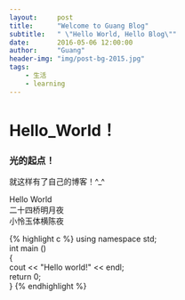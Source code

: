 ```yaml
---
layout:     post
title:      "Welcome to Guang Blog"
subtitle:   " \"Hello World, Hello Blog\""
date:       2016-05-06 12:00:00
author:     "Guang"
header-img: "img/post-bg-2015.jpg"
tags:
    - 生活
    - learning
---
```




# **Hello_World！**

### 光的起点！

就这样有了自己的博客！^_^

<link href='https://www.hanyi.studio/WebFonts/C3DB971E-443B-4D37-887D-530EE441EB6B/201704/css/8A36A8B5067E3F6D.css' rel='stylesheet' type='text/css'/>
<div class="css8A36A8B5067E3F6D">Hello World</div>

<link href='https://www.hanyi.studio/WebFonts/C3DB971E-443B-4D37-887D-530EE441EB6B/201704/css/42A4208571536B6C.css' rel='stylesheet' type='text/css'/>
<div class="css42A4208571536B6C">二十四桥明月夜</div>

<link href='https://www.hanyi.studio/WebFonts/C3DB971E-443B-4D37-887D-530EE441EB6B/201704/css/E514A953623F605D.css' rel='stylesheet' type='text/css'/>
<div class="cssE514A953623F605D">小怜玉体横陈夜</div>

{% highlight c %}
using namespace std;  
int main ()   
{  
 	cout << "Hello world!" << endl;  
 	return 0;  
}
{% endhighlight %}
